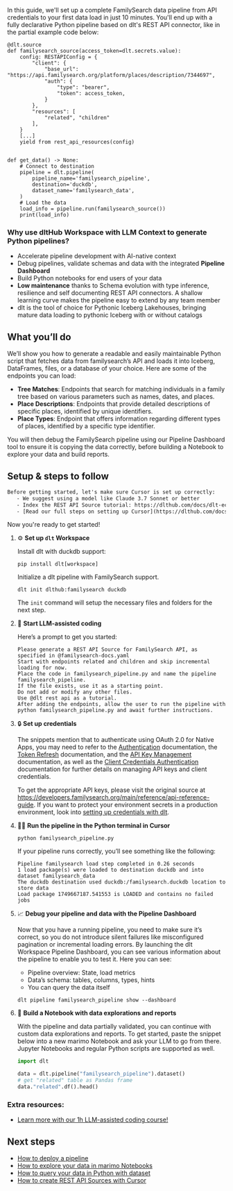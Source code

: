 In this guide, we'll set up a complete FamilySearch data pipeline from API credentials to your first data load in just 10 minutes. You'll end up with a fully declarative Python pipeline based on dlt's REST API connector, like in the partial example code below:

```python-outcome
@dlt.source
def familysearch_source(access_token=dlt.secrets.value):
    config: RESTAPIConfig = {
        "client": {
            "base_url": "https://api.familysearch.org/platform/places/description/7344697",
            "auth": {
                "type": "bearer",
                "token": access_token,
            }
        },
        "resources": [
            "related", "children"
        ],
    }
    [...]
    yield from rest_api_resources(config)


def get_data() -> None:
    # Connect to destination
    pipeline = dlt.pipeline(
        pipeline_name='familysearch_pipeline',
        destination='duckdb',
        dataset_name='familysearch_data', 
    )
    # Load the data
    load_info = pipeline.run(familysearch_source())
    print(load_info) 
```

### Why use dltHub Workspace with LLM Context to generate Python pipelines?

- Accelerate pipeline development with AI-native context
- Debug pipelines, validate schemas and data with the integrated **Pipeline Dashboard**
- Build Python notebooks for end users of your data
- **Low maintenance** thanks to Schema evolution with type inference, resilience and self documenting REST API connectors. A shallow learning curve makes the pipeline easy to extend by any team member
- dlt is the tool of choice for Pythonic Iceberg Lakehouses, bringing mature data loading to pythonic Iceberg with or without catalogs

## What you’ll do

We’ll show you how to generate a readable and easily maintainable Python script that fetches data from familysearch’s API and loads it into Iceberg, DataFrames, files, or a database of your choice. Here are some of the endpoints you can load:

- **Tree Matches**: Endpoints that search for matching individuals in a family tree based on various parameters such as names, dates, and places.
- **Place Descriptions**: Endpoints that provide detailed descriptions of specific places, identified by unique identifiers.
- **Place Types**: Endpoint that offers information regarding different types of places, identified by a specific type identifier.

You will then debug the FamilySearch pipeline using our Pipeline Dashboard tool to ensure it is copying the data correctly, before building a Notebook to explore your data and build reports.

## Setup & steps to follow

```default
Before getting started, let's make sure Cursor is set up correctly:
   - We suggest using a model like Claude 3.7 Sonnet or better
   - Index the REST API Source tutorial: https://dlthub.com/docs/dlt-ecosystem/verified-sources/rest_api/ and add it to context as **@dlt rest api**
   - [Read our full steps on setting up Cursor](https://dlthub.com/docs/dlt-ecosystem/llm-tooling/cursor-restapi#23-configuring-cursor-with-documentation)
```

Now you're ready to get started!

1. ⚙️ **Set up `dlt` Workspace**
    
    Install dlt with duckdb support:
    ```shell
    pip install dlt[workspace]
    ```

    Initialize a dlt pipeline with FamilySearch support.
    ```shell
    dlt init dlthub:familysearch duckdb
    ```

    The `init` command will setup the necessary files and folders for the next step.
    
2. 🤠 **Start LLM-assisted coding**
    
    Here’s a prompt to get you started:
    
    ```prompt
    Please generate a REST API Source for FamilySearch API, as specified in @familysearch-docs.yaml 
    Start with endpoints related and children and skip incremental loading for now. 
    Place the code in familysearch_pipeline.py and name the pipeline familysearch_pipeline. 
    If the file exists, use it as a starting point. 
    Do not add or modify any other files. 
    Use @dlt rest api as a tutorial. 
    After adding the endpoints, allow the user to run the pipeline with python familysearch_pipeline.py and await further instructions.
    ```

    
3. 🔒 **Set up credentials** 
    
    The snippets mention that to authenticate using OAuth 2.0 for Native Apps, you may need to refer to the [Authentication](https://example.com/main/docs/authentication) documentation, the [Token Refresh](https://example.com/main/docs/token-refresh) documentation, and the [API Key Management](https://example.com/main/docs/api-key-management) documentation, as well as the [Client Credentials Authentication](https://example.com/main/docs/client-credentials-authentication) documentation for further details on managing API keys and client credentials.
    
    To get the appropriate API keys, please visit the original source at https://developers.familysearch.org/main/reference/api-reference-guide.
    If you want to protect your environment secrets in a production environment, look into [setting up credentials with dlt](https://dlthub.com/docs/walkthroughs/add_credentials).
    
4. 🏃‍♀️ **Run the pipeline in the Python terminal in Cursor**
    
    ```shell
    python familysearch_pipeline.py
    ```
    
    If your pipeline runs correctly, you’ll see something like the following:
    
    ```shell
    Pipeline familysearch load step completed in 0.26 seconds
    1 load package(s) were loaded to destination duckdb and into dataset familysearch_data
    The duckdb destination used duckdb:/familysearch.duckdb location to store data
    Load package 1749667187.541553 is LOADED and contains no failed jobs
    ```
    
5. 📈 **Debug your pipeline and data with the Pipeline Dashboard**

    Now that you have a running pipeline, you need to make sure it’s correct, so you do not introduce silent failures like misconfigured pagination or incremental loading errors. By launching the dlt Workspace Pipeline Dashboard, you can see various information about the pipeline to enable you to test it. Here you can see:
    - Pipeline overview: State, load metrics
    - Data’s schema: tables, columns, types, hints
    - You can query the data itself
    
    ```shell
    dlt pipeline familysearch_pipeline show --dashboard
    ```
    
6. 🐍 **Build a Notebook with data explorations and reports**

    With the pipeline and data partially validated, you can continue with custom data explorations and reports. To get started, paste the snippet below into a new marimo Notebook and ask your LLM to go from there. Jupyter Notebooks and regular Python scripts are supported as well.

    
    ```python
    import dlt

   data = dlt.pipeline("familysearch_pipeline").dataset()
   # get "related" table as Pandas frame
   data."related".df().head()
    ```

### Extra resources:

- [Learn more with our 1h LLM-assisted coding course!](https://www.youtube.com/watch?v=GGid70rnJuM)

## Next steps

- [How to deploy a pipeline](https://dlthub.com/docs/walkthroughs/deploy-a-pipeline)
- [How to explore your data in marimo Notebooks](https://dlthub.com/docs/general-usage/dataset-access/marimo)
- [How to query your data in Python with dataset](https://dlthub.com/docs/general-usage/dataset-access/dataset)
- [How to create REST API Sources with Cursor](https://dlthub.com/docs/dlt-ecosystem/llm-tooling/cursor-restapi)